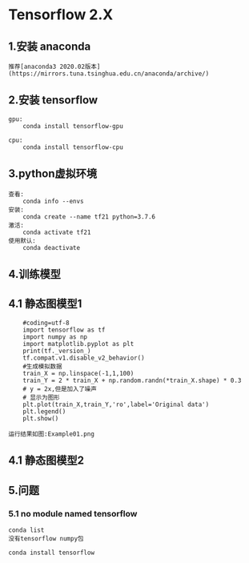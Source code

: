 # Tensorflow 2.X

## 1.安装 anaconda
    推荐[anaconda3 2020.02版本](https://mirrors.tuna.tsinghua.edu.cn/anaconda/archive/)

## 2.安装 tensorflow
    gpu:
        conda install tensorflow-gpu

    cpu:
        conda install tensorflow-cpu

## 3.python虚拟环境
    查看:
        conda info --envs
    安装:
        conda create --name tf21 python=3.7.6
    激活:
        conda activate tf21
    使用默认:
        conda deactivate    

## 4.训练模型
## 4.1 静态图模型1
```
    #coding=utf-8
    import tensorflow as tf
    import numpy as np
    import matplotlib.pyplot as plt
    print(tf._version_)
    tf.compat.v1.disable_v2_behavior()
    #生成模拟数据
    train_X = np.linspace(-1,1,100)
    train_Y = 2 * train_X + np.random.randn(*train_X.shape) * 0.3
    # y = 2x,但是加入了噪声
    # 显示为图形
    plt.plot(train_X,train_Y,'ro',label='Original data')
    plt.legend()
    plt.show()
```
    运行结果如图:Example01.png

## 4.1 静态图模型2



## 5.问题
### 5.1 no module named tensorflow
    conda list 
    没有tensorflow numpy包

    conda install tensorflow
